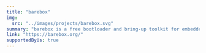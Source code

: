 ```yaml
---
title: "barebox"
img:
  src: "../images/projects/barebox.svg"
summary: "barebox is a free bootloader and bring-up toolkit for embedded systems that focuses on interoperability and compatibility with Linux. Key strengths are Linux-compatible driver frameworks and a UNIX-like environment in the preboot stage."
link: "https://barebox.org/"
supportedByUs: true
---
```

